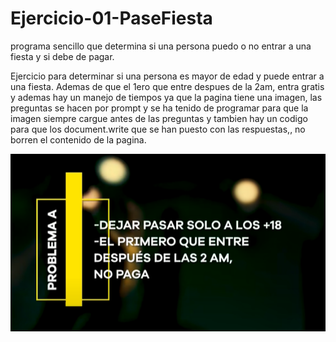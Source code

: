 # Ejercicio-01-PaseFiesta
programa sencillo que determina si una persona puedo o no entrar a una fiesta y si debe de pagar.

Ejercicio para determinar si una persona es mayor de edad y puede entrar a una fiesta. Ademas de que el 1ero que entre despues de la 2am, entra gratis y ademas hay un manejo de tiempos ya que la pagina tiene una imagen, las preguntas se hacen por prompt y se ha tenido de programar para que la imagen siempre cargue antes de las preguntas y tambien hay un codigo para que los document.write que se han puesto con las respuestas,, no borren el contenido de la pagina.
<div align ="center">
<img src="https://github.com/GemmaClaverodelMoral/Ejercicio-01-PaseFiesta/blob/main/problema02.png"></img>
</div>
